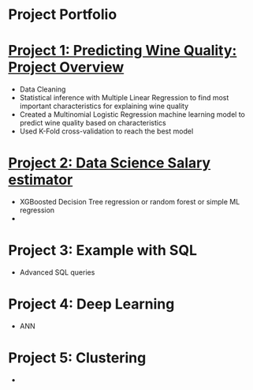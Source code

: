 # Project Portfolio

# [Project 1: Predicting Wine Quality: Project Overview](https://github.com/andreasbergstrm/DS-Wine-Quality-Project)
* Data Cleaning
* Statistical inference with Multiple Linear Regression to find most important characteristics for explaining wine quality
* Created a Multinomial Logistic Regression machine learning model to predict wine quality based on characteristics
* Used K-Fold cross-validation to reach the best model

# [Project 2: Data Science Salary estimator](https://github.com/andreasbergstrm/Data-science-salary-prediction)
* XGBoosted Decision Tree regression or random forest or simple ML regression
* 


# Project 3: Example with SQL
* Advanced SQL queries


# Project 4: Deep Learning
* ANN


# Project 5: Clustering
*
